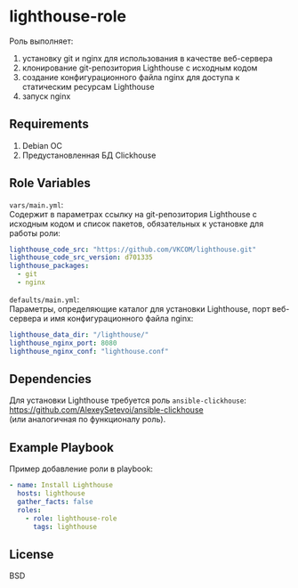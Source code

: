 lighthouse-role
=========

Роль выполняет:  
1. установку git и nginx для использования в качестве веб-сервера   
2. клонирование git-репозитория Lighthouse с исходным кодом  
3. создание конфигурационного файла nginx для доступа к статическим ресурсам Lighthouse  
4. запуск nginx  

Requirements
------------

1. Debian ОС
2. Предустановленная БД Clickhouse  

Role Variables
--------------

`vars/main.yml`:  
Содержит в параметрах ссылку на git-репозитория Lighthouse с исходным кодом и список пакетов, обязательных к установке для работы роли:     
```yaml
lighthouse_code_src: "https://github.com/VKCOM/lighthouse.git"
lighthouse_code_src_version: d701335
lighthouse_packages:
  - git
  - nginx
```

`defaults/main.yml`:  
Параметры, определяющие каталог для установки Lighthouse, порт веб-сервера и имя конфигурационного файла nginx:     
```yaml
lighthouse_data_dir: "/lighthouse/"
lighthouse_nginx_port: 8080
lighthouse_nginx_conf: "lighthouse.conf"
```

Dependencies
------------

Для установки Lighthouse требуется роль `ansible-clickhouse`: https://github.com/AlexeySetevoi/ansible-clickhouse  
(или аналогичная по функционалу роль).

Example Playbook
----------------

Пример добавление роли в playbook:  
```yaml
- name: Install Lighthouse
  hosts: lighthouse
  gather_facts: false
  roles:
    - role: lighthouse-role
      tags: lighthouse
```


License
-------

BSD
